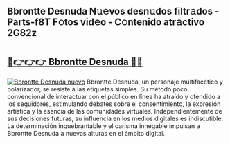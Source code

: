 ## Bbrontte Desnuda N𝚞𝚎vos desn𝚞dos filtr𝚊dos - Parts-f8T F𝚘tos vid𝚎o - C𝚘ntenido atr𝚊ctivo 2G82z

# <h2><a href="http://mb0lug.tromn.icu/?c=Bbrontte+Desnuda">🔗👉👉👉 Bbrontte Desnuda 🔗🔗</a></h2>

[![Bbrontte Desnuda nuevo](https://i.imgur.com/pEAQMta.gif)](http://mb0lug.tromn.icu/?c=Bbrontte+Desnuda)
Bbrontte Desnuda, un personaje multifacético y polarizador, se resiste a las etiquetas simples. Su método poco convencional de interactuar con el público en línea ha atraído y ofendido a los seguidores, estimulando debates sobre el consentimiento, la expresión artística y la esencia de las comunidades virtuales. Independientemente de sus decisiones futuras, su influencia en los medios digitales es indiscutible. La determinación inquebrantable y el carisma innegable impulsan a Bbrontte Desnuda a nuevas alturas en el ámbito digital.
